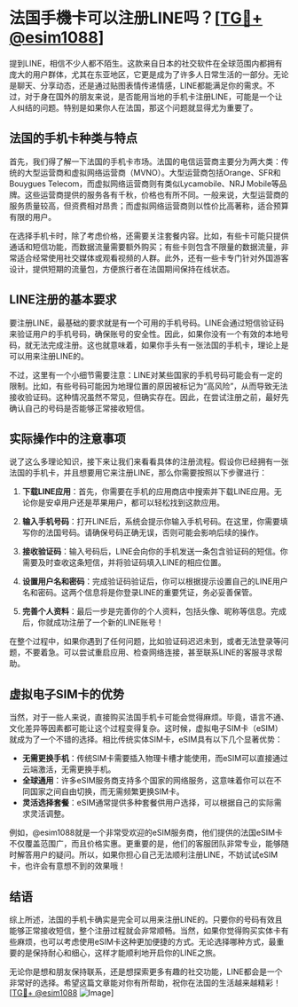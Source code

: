 # 法国手機卡可以注册LINE吗？[[TG💪+ @esim1088](https://t.me/s/esim1088)]

提到LINE，相信不少人都不陌生。这款来自日本的社交软件在全球范围内都拥有庞大的用户群体，尤其在东亚地区，它更是成为了许多人日常生活的一部分。无论是聊天、分享动态，还是通过贴图表情传递情感，LINE都能满足你的需求。不过，对于身在国外的朋友来说，是否能用当地的手机卡注册LINE，可能是一个让人纠结的问题。特别是如果你人在法国，那这个问题就显得尤为重要了。

## 法国的手机卡种类与特点

首先，我们得了解一下法国的手机卡市场。法国的电信运营商主要分为两大类：传统的大型运营商和虚拟网络运营商（MVNO）。大型运营商包括Orange、SFR和Bouygues Telecom，而虚拟网络运营商则有类似Lycamobile、NRJ Mobile等品牌。这些运营商提供的服务各有千秋，价格也有所不同。一般来说，大型运营商的服务质量较高，但资费相对昂贵；而虚拟网络运营商则以性价比高著称，适合预算有限的用户。

在选择手机卡时，除了考虑价格，还需要关注套餐内容。比如，有些卡可能只提供通话和短信功能，而数据流量需要额外购买；有些卡则包含不限量的数据流量，非常适合经常使用社交媒体或观看视频的人群。此外，还有一些卡专门针对外国游客设计，提供短期的流量包，方便旅行者在法国期间保持在线状态。

## LINE注册的基本要求

要注册LINE，最基础的要求就是有一个可用的手机号码。LINE会通过短信验证码来验证用户的手机号码，确保账号的安全性。因此，如果你没有一个有效的本地号码，就无法完成注册。这也就意味着，如果你手头有一张法国的手机卡，理论上是可以用来注册LINE的。

不过，这里有一个小细节需要注意：LINE对某些国家的手机号码可能会有一定的限制。比如，有些号码可能因为地理位置的原因被标记为“高风险”，从而导致无法接收验证码。这种情况虽然不常见，但确实存在。因此，在尝试注册之前，最好先确认自己的号码是否能够正常接收短信。

## 实际操作中的注意事项

说了这么多理论知识，接下来让我们来看看具体的注册流程。假设你已经拥有一张法国的手机卡，并且想要用它来注册LINE，那么你需要按照以下步骤进行：

1. **下载LINE应用**：首先，你需要在手机的应用商店中搜索并下载LINE应用。无论你是安卓用户还是苹果用户，都可以轻松找到这款应用。

2. **输入手机号码**：打开LINE后，系统会提示你输入手机号码。在这里，你需要填写你的法国号码。请确保号码正确无误，否则可能会影响后续的操作。

3. **接收验证码**：输入号码后，LINE会向你的手机发送一条包含验证码的短信。你需要及时查收这条短信，并将验证码填入LINE的相应位置。

4. **设置用户名和密码**：完成验证码验证后，你可以根据提示设置自己的LINE用户名和密码。这两个信息将是你登录LINE的重要凭证，务必妥善保管。

5. **完善个人资料**：最后一步是完善你的个人资料，包括头像、昵称等信息。完成后，你就成功注册了一个新的LINE账号！

在整个过程中，如果你遇到了任何问题，比如验证码迟迟未到，或者无法登录等问题，不要着急。可以尝试重启应用、检查网络连接，甚至联系LINE的客服寻求帮助。

## 虚拟电子SIM卡的优势

当然，对于一些人来说，直接购买法国手机卡可能会觉得麻烦。毕竟，语言不通、文化差异等因素都可能让这个过程变得复杂。这时候，虚拟电子SIM卡（eSIM）就成为了一个不错的选择。相比传统实体SIM卡，eSIM具有以下几个显著优势：

- **无需更换手机**：传统SIM卡需要插入物理卡槽才能使用，而eSIM可以直接通过云端激活，无需更换手机。
- **全球通用**：许多eSIM服务商支持多个国家的网络服务，这意味着你可以在不同国家之间自由切换，而无需频繁更换SIM卡。
- **灵活选择套餐**：eSIM通常提供多种套餐供用户选择，可以根据自己的实际需求灵活调整。

例如，@esim1088就是一个非常受欢迎的eSIM服务商，他们提供的法国eSIM卡不仅覆盖范围广，而且价格实惠。更重要的是，他们的客服团队非常专业，能够随时解答用户的疑问。所以，如果你担心自己无法顺利注册LINE，不妨试试eSIM卡，也许会有意想不到的效果哦！

## 结语

综上所述，法国的手机卡确实是完全可以用来注册LINE的。只要你的号码有效且能够正常接收短信，整个注册过程就会非常顺畅。当然，如果你觉得购买实体卡有些麻烦，也可以考虑使用eSIM卡这种更加便捷的方式。无论选择哪种方式，最重要的是保持耐心和细心，这样才能顺利地开启你的LINE之旅。

无论你是想和朋友保持联系，还是想探索更多有趣的社交功能，LINE都会是一个非常好的选择。希望这篇文章能对你有所帮助，祝你在法国的生活越来越精彩！[[TG💪+ @esim1088](https://t.me/s/esim1088) ![Image](https://i.postimg.cc/4NQfJmqS/Snipaste-2025-05-13-00-14-12.png)]